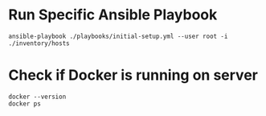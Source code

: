 # Run Specific Ansible Playbook
`ansible-playbook ./playbooks/initial-setup.yml --user root -i ./inventory/hosts`

# Check if Docker is running on server
```
docker --version
docker ps
```
